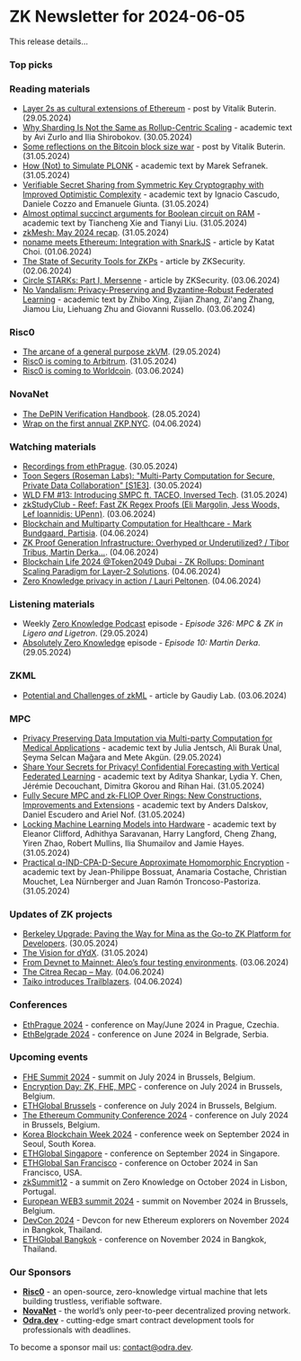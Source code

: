 # ZK Newsletter for 2024-06-05
This release details...

### Top picks

### Reading materials 
* [Layer 2s as cultural extensions of Ethereum](https://vitalik.eth.limo/general/2024/05/29/l2culture.html) - post by Vitalik Buterin. (29.05.2024)
* [Why Sharding Is Not the Same as Rollup-Centric Scaling](https://nil.foundation/blog/post/sharding_vs_rollups) - academic text by Avi Zurlo and Ilia Shirobokov. (30.05.2024)
* [Some reflections on the Bitcoin block size war](https://vitalik.eth.limo/general/2024/05/31/blocksize.html) - post by Vitalik Buterin. (31.05.2024)
* [How (Not) to Simulate PLONK](https://eprint.iacr.org/2024/848.pdf) - academic text by Marek Sefranek. (31.05.2024)
* [Verifiable Secret Sharing from Symmetric Key Cryptography with Improved Optimistic Complexity](https://eprint.iacr.org/2024/838.pdf) - academic text by Ignacio Cascudo, Daniele Cozzo and Emanuele Giunta. (31.05.2024)
* [Almost optimal succinct arguments for Boolean circuit on RAM](https://eprint.iacr.org/2024/839.pdf) - academic text by Tiancheng Xie and Tianyi Liu. (31.05.2024)
* [zkMesh: May 2024 recap](https://zkmesh.substack.com/p/zkmesh-may-2024-recap). (31.05.2024)
* [noname meets Ethereum: Integration with SnarkJS](https://www.zksecurity.xyz/blog/posts/noname-r1cs/) - article by Katat Choi. (01.06.2024)
* [The State of Security Tools for ZKPs](https://www.zksecurity.xyz/blog/posts/zksecurity-tools/) - article by ZKSecurity. (02.06.2024)
* [Circle STARKs: Part I, Mersenne](https://www.zksecurity.xyz/blog/posts/circle-starks-1/) - article by ZKSecurity. (03.06.2024)
* [No Vandalism: Privacy-Preserving and Byzantine-Robust Federated Learning](https://arxiv.org/pdf/2406.01080) - academic text by Zhibo Xing, Zijian Zhang, Zi'ang Zhang, Jiamou Liu, Liehuang Zhu and Giovanni Russello. (03.06.2024)

### Risc0
* [The arcane of a general purpose zkVM](https://www.youtube.com/watch?v=RPc9UTCmGSE). (29.05.2024)
* [Risc0 is coming to Arbitrum](https://x.com/RiscZero/status/1796571510779302195). (31.05.2024)
* [Risc0 is coming to Worldcoin](https://x.com/RiscZero/status/1797671793949552916). (03.06.2024)

### NovaNet 
* [The DePIN Verification Handbook](https://www.novanet.xyz/blog/depin-verification-handbook). (28.05.2024)
* [Wrap on the first annual ZKP.NYC](https://x.com/NovaNet_zkp/status/1798194438763942233). (04.06.2024)

### Watching materials
* [Recordings from ethPrague](https://live.ethprague.com/ethprague/videos). (30.05.2024)
* [Toon Segers (Roseman Labs): "Multi-Party Computation for Secure, Private Data Collaboration" [S1E3]](https://www.youtube.com/watch?v=2KFMkUXpi2g). (30.05.2024)
* [WLD FM #13: Introducing SMPC ft. TACEO, Inversed Tech](https://www.youtube.com/watch?v=oRhMM4agh40). (31.05.2024)
* [zkStudyClub - Reef: Fast ZK Regex Proofs (Eli Margolin, Jess Woods, Lef Ioannidis: UPenn)](https://www.youtube.com/watch?v=68-BuxRR-EA). (03.06.2024)
* [Blockchain and Multiparty Computation for Healthcare - Mark Bundgaard, Partisia](https://www.youtube.com/watch?v=D-itVLxwjVs). (04.06.2024)
* [ZK Proof Generation Infrastructure: Overhyped or Underutilized? / Tibor Tribus, Martin Derka...](https://www.youtube.com/watch?v=fNaVJhmBiNo). (04.06.2024)
* [Blockchain Life 2024 @Token2049 Dubai - ZK Rollups: Dominant Scaling Paradigm for Layer-2 Solutions](https://www.youtube.com/watch?v=jssUjR0JRso). (04.06.2024)
* [Zero Knowledge privacy in action / Lauri Peltonen](https://www.youtube.com/watch?v=mtucno8c9MQ). (04.06.2024)

### Listening materials
* Weekly [Zero Knowledge Podcast](https://zeroknowledge.fm/326-2/) episode - *Episode 326: MPC & ZK in Ligero and Ligetron*. (29.05.2024) 
* [Absolutely Zero Knowledge](https://www.youtube.com/watch?v=sZxheAu72m0) episode - *Episode 10: Martin Derka*. (29.05.2024)

### ZKML
* [Potential and Challenges of zkML](https://medium.com/gaudiy-web3-and-ai-lab/88022a0033a5) - article by Gaudiy Lab. (03.06.2024)

### MPC
* [Privacy Preserving Data Imputation via Multi-party Computation for Medical Applications](https://arxiv.org/pdf/2405.18878) - academic text by Julia Jentsch, Ali Burak Ünal, Şeyma Selcan Mağara and Mete Akgün. (29.05.2024)
* [Share Your Secrets for Privacy! Confidential Forecasting with Vertical Federated Learning](https://arxiv.org/pdf/2405.20761) - academic text by Aditya Shankar, Lydia Y. Chen, Jérémie Decouchant, Dimitra Gkorou and Rihan Hai. (31.05.2024)
* [Fully Secure MPC and zk-FLIOP Over Rings: New Constructions, Improvements and Extensions](https://eprint.iacr.org/2024/837.pdf) - academic text by Anders Dalskov, Daniel Escudero and Ariel Nof. (31.05.2024)
* [Locking Machine Learning Models into Hardware](https://arxiv.org/pdf/2405.20990) - academic text by Eleanor Clifford, Adhithya Saravanan, Harry Langford, Cheng Zhang, Yiren Zhao, Robert Mullins, Ilia Shumailov and Jamie Hayes. (31.05.2024)
* [Practical q-IND-CPA-D-Secure Approximate Homomorphic Encryption](https://eprint.iacr.org/2024/853.pdf) - academic text by Jean-Philippe Bossuat, Anamaria Costache, Christian Mouchet, Lea Nürnberger and Juan Ramón Troncoso-Pastoriza. (31.05.2024)
 
### Updates of ZK projects
* [Berkeley Upgrade: Paving the Way for Mina as the Go-to ZK Platform for Developers](https://minaprotocol.com/blog/berkeley-upgrade-paves-the-way-for-developers). (30.05.2024)
* [The Vision for dYdX](https://dydx.exchange/blog/the-vision-for-dydx). (31.05.2024)
* [From Devnet to Mainnet: Aleo’s four testing environments](https://aleo.org/post/devnet-mainnet-aleos-testing-environments/). (03.06.2024)
* [The Citrea Recap – May](https://www.blog.citrea.xyz/may-citrea-recap/). (04.06.2024)
* [Taiko introduces Trailblazers](https://taiko.mirror.xyz/MghuAEQKsqS5Y3hNtq8-9Jv93NEE_1duZKmBE6HKHRQ). (04.06.2024)

### Conferences
* [EthPrague 2024](https://ethprague.com/) - conference on May/June 2024 in Prague, Czechia.
* [EthBelgrade 2024](https://ethbelgrade.rs/) - conference on June 2024 in Belgrade, Serbia.

### Upcoming events
* [FHE Summit 2024](https://twitter.com/FHEOnchain/status/1777666116455911823/photo/1/) - summit on July 2024 in Brussels, Belgium. 
* [Encryption Day: ZK, FHE, MPC](https://lu.ma/encrypt) - conference on July 2024 in Brussels, Belgium.
* [ETHGlobal Brussels](https://ethglobal.com/events/brussels) - conference on July 2024 in Brussels, Belgium. 
* [The Ethereum Community Conference 2024](https://ethcc.io/) - conference on July 2024 in Brussels, Belgium. 
* [Korea Blockchain Week 2024](https://koreablockchainweek.com/) - conference week on September 2024 in Seoul, South Korea.
* [ETHGlobal Singapore](https://ethglobal.com/events/singapore2024) - conference on September 2024 in Singapore.
* [ETHGlobal San Francisco](https://ethglobal.com/events/sanfrancisco2024) - conference on October 2024 in San Francisco, USA.
* [zkSummit12](https://www.zksummit.com/) - a summit on Zero Knowledge on October 2024 in Lisbon, Portugal.
* [European WEB3 summit 2024](https://www.web3eurosummit.eu/) - summit on November 2024 in Brussels, Belgium.
* [DevCon 2024](https://devcon.org/) - Devcon for new Ethereum explorers on November 2024 in Bangkok, Thailand.
* [ETHGlobal Bangkok](https://ethglobal.com/events/bangkok) - conference on November 2024 in Bangkok, Thailand. 

### Our Sponsors
* **[Risc0](https://www.risczero.com/)** - an open-source, zero-knowledge virtual machine that lets building trustless, verifiable software.
* **[NovaNet](https://www.novanet.xyz/)** - the world’s only peer-to-peer decentralized proving network.
* **[Odra.dev](https://odra.dev)** - cutting-edge smart contract development tools for professionals with deadlines.
 
To become a sponsor mail us: contact@odra.dev.